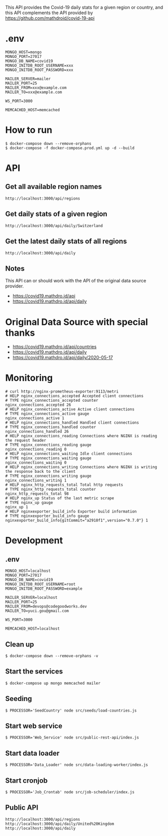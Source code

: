 This API provides the Covid-19 daily stats for a given region or country, and this API complements the API provided by https://github.com/mathdroid/covid-19-api

# .env

```
MONGO_HOST=mongo
MONGO_PORT=27017
MONGO_DB_NAME=covid19
MONGO_INITDB_ROOT_USERNAME=xxx
MONGO_INITDB_ROOT_PASSWORD=xxx

MAILER_SERVER=mailer
MAILER_PORT=25
MAILER_FROM=xxx@example.com
MAILER_TO=xxx@example.com

WS_PORT=3000

MEMCACHED_HOST=memcached
```

# How to run

```
$ docker-compose down --remove-orphans
$ docker-compose -f docker-compose.prod.yml up -d --build
```

# API

## Get all available region names

```
http://localhost:3000/api/regions
```

## Get daily stats of a given region

```
http://localhost:3000/api/daily/Switzerland
```

## Get the latest daily stats of all regions

```
http://localhost:3000/api/daily
```

## Notes

This API can or should work with the API of the original data source provider.

- https://covid19.mathdro.id/api
- https://covid19.mathdro.id/api/daily

# Original Data Source with special thanks

- https://covid19.mathdro.id/api/countries
- https://covid19.mathdro.id/api/daily
- https://covid19.mathdro.id/api/daily/2020-05-17

# Monitoring

```
# curl http://nginx-prometheus-exporter:9113/metri
# HELP nginx_connections_accepted Accepted client connections
# TYPE nginx_connections_accepted counter
nginx_connections_accepted 26
# HELP nginx_connections_active Active client connections
# TYPE nginx_connections_active gauge
nginx_connections_active 1
# HELP nginx_connections_handled Handled client connections
# TYPE nginx_connections_handled counter
nginx_connections_handled 26
# HELP nginx_connections_reading Connections where NGINX is reading the request header
# TYPE nginx_connections_reading gauge
nginx_connections_reading 0
# HELP nginx_connections_waiting Idle client connections
# TYPE nginx_connections_waiting gauge
nginx_connections_waiting 0
# HELP nginx_connections_writing Connections where NGINX is writing the response back to the client
# TYPE nginx_connections_writing gauge
nginx_connections_writing 1
# HELP nginx_http_requests_total Total http requests
# TYPE nginx_http_requests_total counter
nginx_http_requests_total 98
# HELP nginx_up Status of the last metric scrape
# TYPE nginx_up gauge
nginx_up 1
# HELP nginxexporter_build_info Exporter build information
# TYPE nginxexporter_build_info gauge
nginxexporter_build_info{gitCommit="a2910f1",version="0.7.0"} 1
```

# Development

## .env

```
MONGO_HOST=localhost
MONGO_PORT=27017
MONGO_DB_NAME=covid19
MONGO_INITDB_ROOT_USERNAME=root
MONGO_INITDB_ROOT_PASSWORD=example

MAILER_SERVER=localhost
MAILER_PORT=25
MAILER_FROM=devops@codegoodworks.dev
MAILER_TO=yuci.gou@gmail.com

WS_PORT=3000

MEMCACHED_HOST=localhost
```

## Clean up

```
$ docker-compose down --remove-orphans -v
```

## Start the services

```
$ docker-compose up mongo memcached mailer
```

## Seeding

```
$ PROCESSOR='SeedCountry' node src/seeds/load-countries.js
```

## Start web service

```
$ PROCESSOR='Web_Service' node src/public-rest-api/index.js
```

## Start data loader

```
$ PROCESSOR='Data_Loader' node src/data-loading-worker/index.js
```

## Start cronjob

```
$ PROCESSOR='Job_Crontab' node src/job-scheduler/index.js
```

## Public API

```
http://localhost:3000/api/regions
http://localhost:3000/api/daily/United%20Kingdom
http://localhost:3000/api/daily
```

